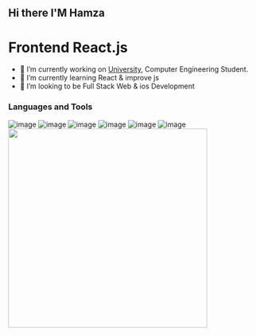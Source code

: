 ## Hi there I'M Hamza
# Frontend React.js
- 🔭 I’m currently working on [University](https://www.bilecik.edu.tr/), Computer Engineering Student.
- 🌱 I’m currently learning React & improve js
- 🤔 I’m looking to be Full Stack Web & ios Development


### Languages and Tools
![image](https://github.com/user-attachments/assets/c8bd07a6-8801-473f-bad6-63613b13666f)
![image](https://github.com/user-attachments/assets/eae00acf-26ef-4ac3-bb59-9cbf434a2e3e)
![image](https://github.com/user-attachments/assets/56ed7ef1-6181-4640-82cd-1d950b6e64a4)
![image](https://github.com/user-attachments/assets/73d582c1-090d-4e74-8cc3-66359419405b)
![image](https://github.com/user-attachments/assets/17db2443-8901-45d9-bfa2-87b6a9adc1db)
![image](https://github.com/user-attachments/assets/f4d4154f-8187-433f-be6d-21ffa7d48895)
<img src="https://github.com/user-attachments/assets/c5c14d1e-3da4-4c77-b962-1561665ef694" width="400"/>



<!--
**Hamza-xxx/Hamza-xxx** is a ✨ _special_ ✨ repository because its `README.md` (this file) appears on your GitHub profile.

Here are some ideas to get you started:

- 🔭 I’m currently working on ...
- 🌱 I’m currently learning ...
- 👯 I’m looking to collaborate on ...
- 🤔 I’m looking for help with ...
- 💬 Ask me about ...
- 📫 How to reach me: ...
- 😄 Pronouns: ...
- ⚡ Fun fact: ...
-->
